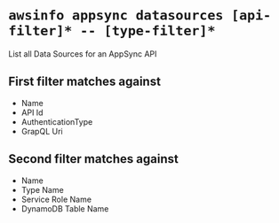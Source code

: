 # `awsinfo appsync datasources [api-filter]* -- [type-filter]*`

List all Data Sources for an AppSync API

## First filter matches against

* Name
* API Id
* AuthenticationType
* GrapQL Uri

## Second filter matches against

* Name
* Type Name
* Service Role Name
* DynamoDB Table Name
